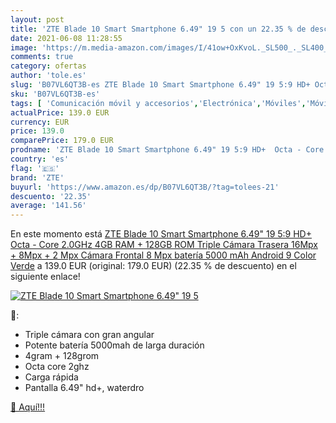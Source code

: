 ```yaml
---
layout: post
title: 'ZTE Blade 10 Smart Smartphone 6.49" 19 5 con un 22.35 % de descuento'
date: 2021-06-08 11:28:55
image: 'https://m.media-amazon.com/images/I/41ow+OxKvoL._SL500_._SL400_.jpg'
comments: true
category: ofertas
author: 'tole.es'
slug: 'B07VL6QT3B-es ZTE Blade 10 Smart Smartphone 6.49" 19 5:9 HD+ Octa - Core...'
sku: 'B07VL6QT3B-es'
tags: [ 'Comunicación móvil y accesorios','Electrónica','Móviles','Móviles y smartphones libres','android','zte', ]
actualPrice: 139.0 EUR
currency: EUR
price: 139.0
comparePrice: 179.0 EUR
prodname: 'ZTE Blade 10 Smart Smartphone 6.49" 19 5:9 HD+  Octa - Core 2.0GHz  4GB RAM + 128GB ROM  Triple Cámara Trasera 16Mpx + 8Mpx + 2 Mpx  Cámara Frontal 8 Mpx  batería 5000 mAh  Android 9   Color Verde'
country: 'es'
flag: '🇪🇸'
brand: 'ZTE'
buyurl: 'https://www.amazon.es/dp/B07VL6QT3B/?tag=tolees-21'
descuento: '22.35'
average: '141.56'
---
```


En este momento está [ZTE Blade 10 Smart Smartphone 6.49" 19 5:9 HD+  Octa - Core 2.0GHz  4GB RAM + 128GB ROM  Triple Cámara Trasera 16Mpx + 8Mpx + 2 Mpx  Cámara Frontal 8 Mpx  batería 5000 mAh  Android 9   Color Verde](https://www.amazon.es/dp/B07VL6QT3B/?tag=tolees-21) a 139.0 EUR (original: 179.0 EUR) (22.35 %  de descuento) en el siguiente enlace!

[![ZTE Blade 10 Smart Smartphone 6.49" 19 5](https://m.media-amazon.com/images/I/41ow+OxKvoL._SL500_._SL400_.jpg)](https://www.amazon.es/dp/B07VL6QT3B/?tag=tolees-21)

🔎:

- Triple cámara con gran angular
- Potente batería 5000mah de larga duración
- 4gram + 128grom
- Octa core 2ghz
- Carga rápida
- Pantalla 6.49" hd+, waterdro

[🛒 Aquí!!!](https://www.amazon.es/dp/B07VL6QT3B/?tag=tolees-21)
